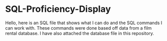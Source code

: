 # SQL-Proficiency-Display
Hello, here is an SQL file that shows what I can do and the SQL commands I can work with. These commands were done based off data from a film rental database. I have also attached the database file in this repository.
